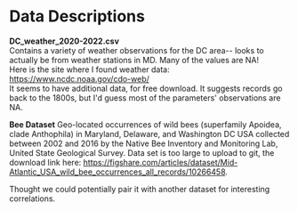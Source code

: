 # Data Descriptions

**DC_weather_2020-2022.csv </br>**
Contains a variety of weather observations for the DC area-- looks to actually be from weather stations in MD. Many of the values are NA! </br>
Here is the site where I found weather data: https://www.ncdc.noaa.gov/cdo-web/ </br>
It seems to have additional data, for free download. It suggests records go back to the 1800s, but I'd guess most of the parameters' observations are NA. </br>



**Bee Dataset**
Geo-located occurrences of wild bees (superfamily Apoidea, clade Anthophila) in Maryland, Delaware, and Washington DC USA collected between 2002 and 2016 by the Native Bee Inventory and Monitoring Lab, United State Geological Survey. Data set is too large to upload to git, the download link here: https://figshare.com/articles/dataset/Mid-Atlantic_USA_wild_bee_occurrences_all_records/10266458.

Thought we could potentially pair it with another dataset for interesting correlations.